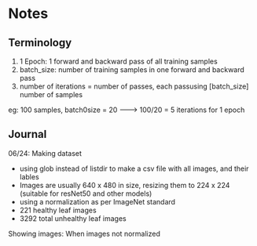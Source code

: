 # Notes

## Terminology

1. 1 Epoch: 1 forward and backward pass of all training samples 
2. batch_size: number of training samples in one forward and backward pass 
3. number of iterations = number of passes, each passusing [batch_size] number of samples 

eg: 100 samples, batch0size = 20 ---> 100/20 = 5 iterations for 1 epoch 

## Journal 
06/24: 
Making dataset
- using glob instead of listdir to make a csv file with all images, and their lables 
- Images are usually 640 x 480 in size, resizing them to 224 x 224 (suitable for resNet50 and other models)
- using a normalization as per ImageNet standard
- 221 healthy leaf images 
- 3292 total unhealthy leaf images

Showing images:
When images not normalized


